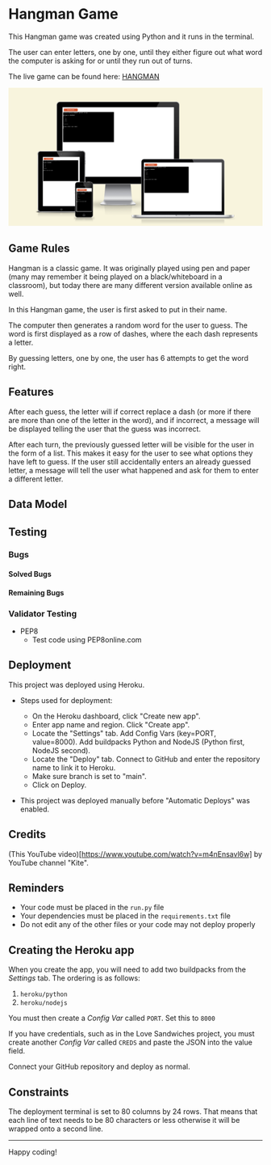 # Hangman Game

This Hangman game was created using Python and it runs in the terminal. 

The user can enter letters, one by one, until they either figure out what word the computer is asking for or until they run out of turns. 

The live game can be found here: [HANGMAN](https://hangman-1dbsvtdt9g-ac6d00bf4158.herokuapp.com/)

![Screenshot of AMIRESPONSIVE](/documentation/amiresponsive.png)

## Game Rules
Hangman is a classic game. It was originally played using pen and paper (many may remember it being played on a black/whiteboard in a classroom), but today there are many different version available online as well. 

In this Hangman game, the user is first asked to put in their name. 

The computer then generates a random word for the user to guess. The word is first displayed as a row of dashes, where the each dash represents a letter. 

By guessing letters, one by one, the user has 6 attempts to get the word right.

## Features

After each guess, the letter will if correct replace a dash (or more if there are more than one of the letter in the word), and if incorrect, a message will be displayed telling the user that the guess was incorrect. 

After each turn, the previously guessed letter will be visible for the user in the form of a list. This makes it easy for the user to see what options they have left to guess. If the user still accidentally enters an already guessed letter, a message will tell the user what happened and ask for them to enter a different letter.

## Data Model

## Testing

### Bugs
#### Solved Bugs
#### Remaining Bugs

### Validator Testing

* PEP8
    * Test code using PEP8online.com

## Deployment

This project was deployed using Heroku.

* Steps used for deployment:
     * On the Heroku dashboard, click "Create new app".
     * Enter app name and region. Click "Create app".
     * Locate the "Settings" tab. Add Config Vars (key=PORT, value=8000). Add buildpacks Python and NodeJS (Python first, NodeJS second).
     * Locate the "Deploy" tab. Connect to GitHub and enter the repository name to link it to Heroku.
     * Make sure branch is set to "main".
     * Click on Deploy.

* This project was deployed manually before "Automatic Deploys" was enabled.

## Credits

(This YouTube video)[https://www.youtube.com/watch?v=m4nEnsavl6w] by YouTube channel "Kite".


## Reminders

- Your code must be placed in the `run.py` file
- Your dependencies must be placed in the `requirements.txt` file
- Do not edit any of the other files or your code may not deploy properly

## Creating the Heroku app

When you create the app, you will need to add two buildpacks from the _Settings_ tab. The ordering is as follows:

1. `heroku/python`
2. `heroku/nodejs`

You must then create a _Config Var_ called `PORT`. Set this to `8000`

If you have credentials, such as in the Love Sandwiches project, you must create another _Config Var_ called `CREDS` and paste the JSON into the value field.

Connect your GitHub repository and deploy as normal.

## Constraints

The deployment terminal is set to 80 columns by 24 rows. That means that each line of text needs to be 80 characters or less otherwise it will be wrapped onto a second line.

---

Happy coding!
